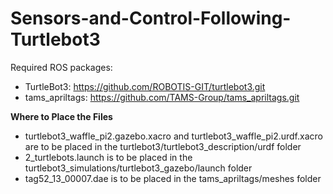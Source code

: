 # Sensors-and-Control-Following-Turtlebot3
Required ROS packages:
  - TurtleBot3: https://github.com/ROBOTIS-GIT/turtlebot3.git
  - tams_apriltags: https://github.com/TAMS-Group/tams_apriltags.git

**Where to Place the Files**
  - turtlebot3_waffle_pi2.gazebo.xacro and turtlebot3_waffle_pi2.urdf.xacro are to be placed in the turtlebot3/turtlebot3_description/urdf folder
  - 2_turtlebots.launch is to be placed in the turtlebot3_simulations/turtlebot3_gazebo/launch folder
  - tag52_13_00007.dae is to be placed in the tams_apriltags/meshes folder

